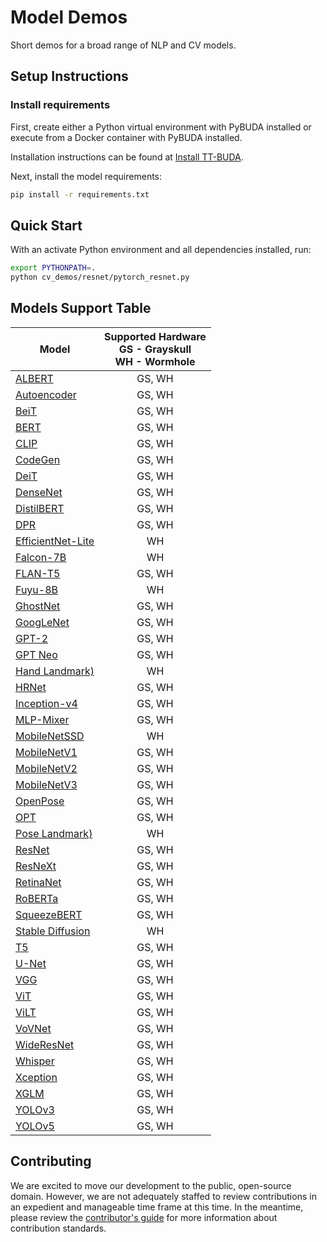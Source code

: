 # Model Demos

Short demos for a broad range of NLP and CV models.

## Setup Instructions

### Install requirements

First, create either a Python virtual environment with PyBUDA installed or execute from a Docker container with PyBUDA installed.

Installation instructions can be found at [Install TT-BUDA](../first_5_steps/1_install_tt_buda.md).

Next, install the model requirements:

```bash
pip install -r requirements.txt
```

## Quick Start

With an activate Python environment and all dependencies installed, run:

```bash
export PYTHONPATH=.
python cv_demos/resnet/pytorch_resnet.py
```

## Models Support Table

| **Model** | **Supported Hardware** <br /> GS - Grayskull <br /> WH - Wormhole |
|-------------------------------------------|:--------:|
|   [ALBERT](nlp_demos/albert/)            |     GS, WH   |
|   [Autoencoder](cv_demos/autoencoder/)  |     GS, WH   |
|   [BeiT](nlp_demos/beit/)                |     GS, WH   |
|   [BERT](nlp_demos/bert/)                |     GS, WH   |
|   [CLIP](cv_demos/clip/)                |     GS, WH   |
|   [CodeGen](nlp_demos/codegen/)          |     GS, WH   |
|   [DeiT](cv_demos/deit/)                |     GS, WH   |
|   [DenseNet](cv_demos/densenet/)        |     GS, WH   |
|   [DistilBERT](nlp_demos/distilbert/)    |     GS, WH   |
|   [DPR](nlp_demos/dpr/)                  |     GS, WH   |
|   [EfficientNet-Lite](cv_demos/efficientnet_lite/) |     WH   |
|   [Falcon-7B](nlp_demos/falcon/)               |    WH   |
|   [FLAN-T5](nlp_demos/flant5/)           |     GS, WH   |
|   [Fuyu-8B](nlp_demos/fuyu8b/)          |    WH   |
|   [GhostNet](cv_demos/ghostnet/)         |     GS, WH   |
|   [GoogLeNet](cv_demos/googlenet/)      |     GS, WH   |
|   [GPT-2](nlp_demos/gpt2/)               |     GS, WH   |
|   [GPT Neo](nlp_demos/gptneo/)           |     GS, WH   |
|   [Hand Landmark)](nlp_demos/landmark/)  |    WH   |
|   [HRNet](cv_demos/hrnet/)              |     GS, WH   |
|   [Inception-v4](cv_demos/inceptionv4/) |    GS, WH   |
|   [MLP-Mixer](cv_demos/mlpmixer/)  |     GS, WH   |
|   [MobileNetSSD](cv_demos/mobilenet_ssd/)  |     WH   |
|   [MobileNetV1](cv_demos/mobilenet_v1/)  |     GS, WH   |
|   [MobileNetV2](cv_demos/mobilenet_v2/)  |     GS, WH   |
|   [MobileNetV3](cv_demos/mobilenet_v3/)  |     GS, WH   |
|   [OpenPose](nlp_demos/openpose/)          |     GS, WH   |
|   [OPT](nlp_demos/opt/)                  |     GS, WH   |
|   [Pose Landmark)](nlp_demos/landmark/)  |    WH   |
|   [ResNet](cv_demos/resnet/)            |     GS, WH   |
|   [ResNeXt](cv_demos/resnext/)          |     GS, WH   |
|   [RetinaNet](cv_demos/retinanet/)      |     GS, WH   |
|   [RoBERTa](nlp_demos/roberta/)          |     GS, WH   |
|   [SqueezeBERT](nlp_demos/squeezebert/)  |     GS, WH   |
|   [Stable Diffusion](cv_demos/stable_diffusion/)    |    WH   |
|   [T5](nlp_demos/t5/)                    |     GS, WH   |
|   [U-Net](cv_demos/unet/)               |    GS, WH   |
|   [VGG](cv_demos/vgg/)                  |     GS, WH   |
|   [ViT](cv_demos/vit/)                  |     GS, WH   |
|   [ViLT](cv_demos/vilt/)                  |     GS, WH   |
|   [VoVNet](cv_demos/vovnet/)            |     GS, WH   |
|   [WideResNet](audio_demos/wideresnet/) |     GS, WH   |
|   [Whisper](audio_demos/whisper/)          |     GS, WH   |
|   [Xception](audio_demos/xception/) |     GS, WH   |
|   [XGLM](nlp_demos/xglm/)                |     GS, WH   |
|   [YOLOv3](cv_demos/yolo_v3/)            |     GS, WH   |
|   [YOLOv5](cv_demos/yolo_v5/)            |     GS, WH   |

## Contributing

We are excited to move our development to the public, open-source domain. However, we are not adequately staffed to review contributions in an expedient and manageable time frame at this time. In the meantime, please review the [contributor's guide](CONTRIBUTING.md) for more information about contribution standards.
